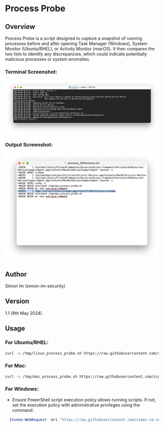 # Process Probe

## Overview
Process Probe is a script designed to capture a snapshot of running processes before and after opening Task Manager (Windows), System Monitor (Ubuntu/RHEL), or Activity Monitor (macOS). It then compares the two lists to identify any discrepancies, which could indicate potentially malicious processes or system anomalies.

### Terminal Screenshot:
![Terminal](https://github.com/simon-im-security/Process-Probe/blob/main/1_terminal.png)

### Output Screenshot:
![Output](https://github.com/simon-im-security/Process-Probe/blob/main/2_output.png)

## Author
Simon Im (simon-im-security)

## Version
1.1 (9th May 2024)

## Usage

### For Ubuntu/RHEL:
```bash
curl -o /tmp/linux_process_probe.sh https://raw.githubusercontent.com/simon-im-security/Process-Probe/main/linux_process_probe.sh && chmod +x /tmp/linux_process_probe.sh && /tmp/linux_process_probe.sh
```

### For Mac:
```bash
curl -o /tmp/mac_process_probe.sh https://raw.githubusercontent.com/simon-im-security/Process-Probe/main/mac_process_probe.sh && chmod +x /tmp/mac_process_probe.sh && /tmp/mac_process_probe.sh
```

### For Windows:
- Ensure PowerShell script execution policy allows running scripts. If not, set the execution policy with administrative privileges using the command:
```powershell
  Invoke-WebRequest -Uri "https://raw.githubusercontent.com/simon-im-security/Process-Probe/main/win_process_probe.ps1" -OutFile "$env:TEMP\win_process_probe.ps1"; Set-ExecutionPolicy RemoteSigned -Scope Process; Start-Process -FilePath "powershell.exe" -ArgumentList "-File $env:TEMP\win_process_probe.ps1" -Verb RunAs
```
